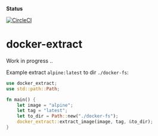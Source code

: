 **Status**

[![CircleCI](https://circleci.com/gh/fishi0x01/docker-extract.svg?style=svg)](https://circleci.com/gh/fishi0x01/docker-extract)

# docker-extract
Work in progress ..

Example extract `alpine:latest` to dir `./docker-fs`:
```rust
use docker_extract;
use std::path::Path;

fn main() {
    let image = "alpine";
    let tag = "latest";
    let to_dir = Path::new("./docker-fs");
    docker_extract::extract_image(image, tag, &to_dir);
}
```
